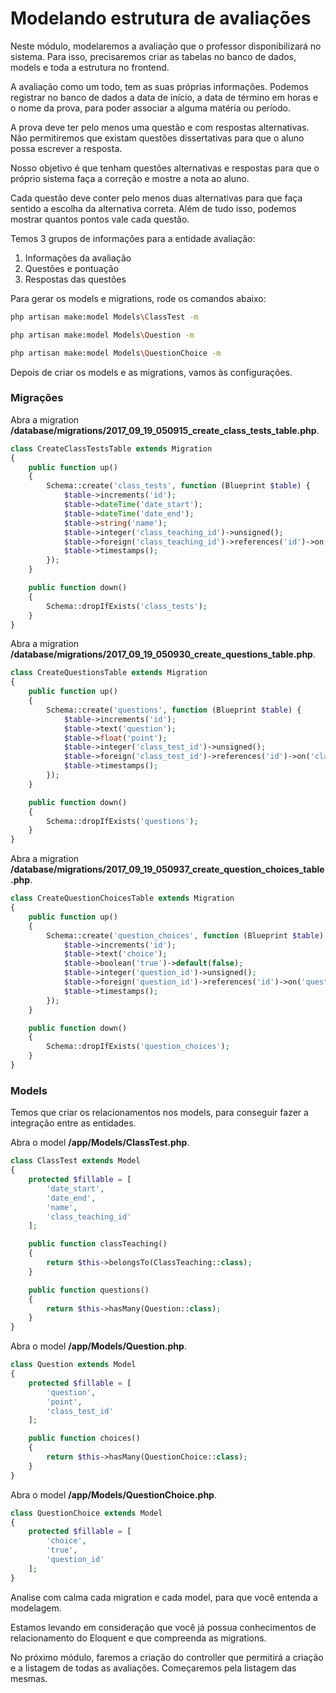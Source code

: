 # Modelando estrutura de avaliações

Neste módulo, modelaremos a avaliação que o professor disponibilizará no sistema. Para isso, precisaremos criar as tabelas no banco de dados, models e toda a estrutura no frontend.

A avaliação como um todo, tem as suas próprias informações. Podemos registrar no banco de dados a data de início, a data de término em horas e o nome da prova, para poder associar a alguma matéria ou período.

A prova deve ter pelo menos uma questão e com respostas alternativas. Não permitiremos que existam questões dissertativas para que o aluno possa escrever a resposta.

Nosso objetivo é que tenham questões alternativas e respostas para que o próprio sistema faça a correção e mostre a nota ao aluno.

Cada questão deve conter pelo menos duas alternativas para que faça sentido a escolha da alternativa correta. Além de tudo isso, podemos mostrar quantos pontos vale cada questão.

Temos 3 grupos de informações para a entidade avaliação:

1. Informações da avaliação
2. Questões e pontuação
3. Respostas das questões

Para gerar os models e migrations, rode os comandos abaixo:

```sh
php artisan make:model Models\ClassTest -m

php artisan make:model Models\Question -m

php artisan make:model Models\QuestionChoice -m
```

Depois de criar os models e as migrations, vamos às configurações. 

### Migrações

Abra a migration **/database/migrations/2017_09_19_050915_create_class_tests_table.php**.

```php
class CreateClassTestsTable extends Migration
{
    public function up()
    {
        Schema::create('class_tests', function (Blueprint $table) {
            $table->increments('id');
            $table->dateTime('date_start');
            $table->dateTime('date_end');
            $table->string('name');
            $table->integer('class_teaching_id')->unsigned();
            $table->foreign('class_teaching_id')->references('id')->on('class_teachings');
            $table->timestamps();
        });
    }

    public function down()
    {
        Schema::dropIfExists('class_tests');
    }
}
```

Abra a migration **/database/migrations/2017_09_19_050930_create_questions_table.php**.

```php
class CreateQuestionsTable extends Migration
{
    public function up()
    {
        Schema::create('questions', function (Blueprint $table) {
            $table->increments('id');
            $table->text('question');
            $table->float('point');
            $table->integer('class_test_id')->unsigned();
            $table->foreign('class_test_id')->references('id')->on('class_tests');
            $table->timestamps();
        });
    }

    public function down()
    {
        Schema::dropIfExists('questions');
    }
}
```

Abra a migration **/database/migrations/2017_09_19_050937_create_question_choices_table.php**.

```php
class CreateQuestionChoicesTable extends Migration
{
    public function up()
    {
        Schema::create('question_choices', function (Blueprint $table) {
            $table->increments('id');
            $table->text('choice');
            $table->boolean('true')->default(false);
            $table->integer('question_id')->unsigned();
            $table->foreign('question_id')->references('id')->on('questions');
            $table->timestamps();
        });
    }

    public function down()
    {
        Schema::dropIfExists('question_choices');
    }
}
```

### Models

Temos que criar os relacionamentos nos models, para conseguir fazer a integração entre as entidades.

Abra o model **/app/Models/ClassTest.php**.

```php
class ClassTest extends Model
{
    protected $fillable = [
        'date_start',
        'date_end',
        'name',
        'class_teaching_id'
    ];

    public function classTeaching()
    {
        return $this->belongsTo(ClassTeaching::class);
    }

    public function questions()
    {
        return $this->hasMany(Question::class);
    }
}
```

Abra o model **/app/Models/Question.php**.

```php
class Question extends Model
{
    protected $fillable = [
        'question',
        'point',
        'class_test_id'
    ];

    public function choices()
    {
        return $this->hasMany(QuestionChoice::class);
    }
}
```

Abra o model **/app/Models/QuestionChoice.php**.

```php
class QuestionChoice extends Model
{
    protected $fillable = [
        'choice',
        'true',
        'question_id'
    ];
}
```

Analise com calma cada migration e cada model, para que você entenda a modelagem.

Estamos levando em consideração que você já possua conhecimentos de relacionamento do Eloquent e que compreenda as migrations.

No próximo módulo, faremos a criação do controller que permitirá a criação e a listagem de todas as avaliações. Começaremos pela listagem das mesmas.